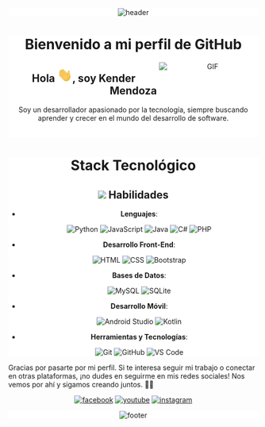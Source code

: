 <!-- HEADER -->
<div align="center" width="100" style="background-color: #ffffff;">
  <img src="https://capsule-render.vercel.app/api?color=0:1408d0,50:0860d0,100:08c4d0&height=250&section=header&text=Kender%20Mendoza%20(KendCode)&fontSize=30&type=waving&fontColor=fefefe&animation=fadeIn"
  alt="header"/>
</div>

<!-- INTRODUCTION -->
<div align="center" width="100" style="background-color: #ffffff;">
  <h1>Bienvenido a mi perfil de GitHub</h1>
  <img align="right" alt="GIF" src="https://i.pinimg.com/originals/e4/26/70/e426702edf874b181aced1e2fa5c6cde.gif" width="200" />
  <h2 align="center">Hola <img src="https://raw.githubusercontent.com/KevinPatel04/KevinPatel04/master/Hi.gif" width="30px">, soy Kender Mendoza </h2>

  <p align="center" width="150px"> Soy un desarrollador apasionado por la tecnología, siempre buscando aprender y crecer en el mundo del desarrollo de software.</p>
  <br>
</div>

<!-- STACK -->
<div align="center" width="100" style="background-color: #ffffff;">
  <h1>Stack Tecnológico</h1>

  ## <img src="https://media2.giphy.com/media/QssGEmpkyEOhBCb7e1/giphy.gif?cid=ecf05e47a0n3gi1bfqntqmob8g9aid1oyj2wr3ds3mg700bl&rid=giphy.gif" width ="25"><b> Habilidades</b>

  <p align="center">

  - **Lenguajes**:
      
      <img src="https://cdn.jsdelivr.net/gh/devicons/devicon/icons/python/python-original.svg" width="40" height="40" alt="Python" />
      <img src="https://cdn.jsdelivr.net/gh/devicons/devicon/icons/javascript/javascript-original.svg" width="40" height="40" alt="JavaScript" />
      <img src="https://cdn.jsdelivr.net/gh/devicons/devicon/icons/java/java-original-wordmark.svg" width="40" height="40" alt="Java" />
      <img src="https://cdn.jsdelivr.net/gh/devicons/devicon/icons/csharp/csharp-original.svg" width="40" height="40" alt="C#" />
      <img src="https://cdn.jsdelivr.net/gh/devicons/devicon/icons/php/php-original.svg" width="40" height="40" alt="PHP" />

  - **Desarrollo Front-End**:

      <img src="https://cdn.jsdelivr.net/gh/devicons/devicon/icons/html5/html5-original-wordmark.svg" width="40" height="40" alt="HTML" />
      <img src="https://cdn.jsdelivr.net/gh/devicons/devicon/icons/css3/css3-original-wordmark.svg" width="40" height="40" alt="CSS" />
      <img src="https://cdn.jsdelivr.net/gh/devicons/devicon/icons/bootstrap/bootstrap-plain-wordmark.svg" width="40" height="40" alt="Bootstrap" />

  - **Bases de Datos**:

      <img src="https://cdn.jsdelivr.net/gh/devicons/devicon/icons/mysql/mysql-original-wordmark.svg" width="40" height="40" alt="MySQL" />
      <img src="https://cdn.jsdelivr.net/gh/devicons/devicon/icons/sqlite/sqlite-original-wordmark.svg" width="40" height="40" alt="SQLite" />

  - **Desarrollo Móvil**:

      <img src="https://cdn.jsdelivr.net/gh/devicons/devicon/icons/androidstudio/androidstudio-original.svg" width="40" height="40" alt="Android Studio" />
      <img src="https://cdn.jsdelivr.net/gh/devicons/devicon/icons/kotlin/kotlin-original.svg" width="40" height="40" alt="Kotlin" />

  - **Herramientas y Tecnologías**:

      <img src="https://cdn.jsdelivr.net/gh/devicons/devicon/icons/git/git-original-wordmark.svg" width="40" height="40" alt="Git" />
      <img src="https://cdn.jsdelivr.net/gh/devicons/devicon/icons/github/github-original-wordmark.svg" width="40" height="40" alt="GitHub" />
      <img src="https://cdn.jsdelivr.net/gh/devicons/devicon/icons/vscode/vscode-original-wordmark.svg" width="40" height="40" alt="VS Code" />
  
  </p>
</div>
Gracias por pasarte por mi perfil. Si te interesa seguir mi trabajo o conectar en otras plataformas, ¡no dudes en seguirme en mis redes sociales! Nos vemos por ahí y sigamos creando juntos. 🚀✨
<br>

<p align="center">
  <a href="https://www.facebook.com/matyo91"><img src="https://img.icons8.com/color/96/000000/facebook.png" alt="facebook"/></a>
  <a href="https://www.youtube.com/user/matyo91"><img src="https://img.icons8.com/color/96/000000/youtube.png" alt="youtube"/></a>
  <a href="https://www.instagram.com/matyo91"><img src="https://img.icons8.com/color/96/000000/instagram-new.png" alt="instagram"/></a>
</p>
<!-- FOOTER -->
<div align="center" width="100" style="background-color: #ffffff;">
  <img src="https://capsule-render.vercel.app/api?color=0:1408d0,50:0860d0,100:08c4d0&height=100&section=footer&fontSize=30&type=waving&fontColor=fefefe"
  alt="footer" />
</div>
